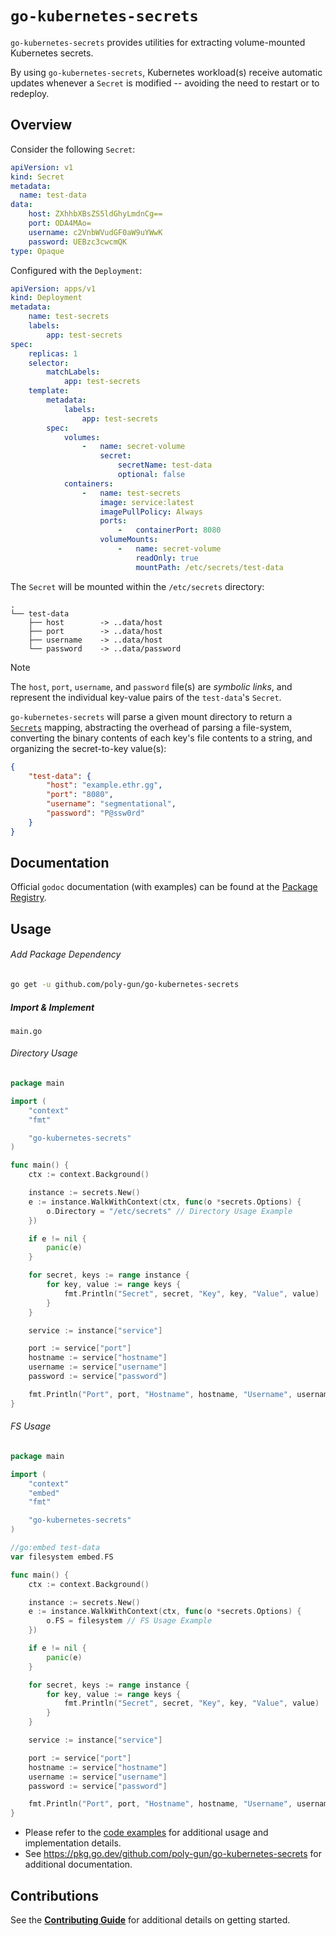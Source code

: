 # `go-kubernetes-secrets`

`go-kubernetes-secrets` provides utilities for extracting volume-mounted Kubernetes secrets.

By using `go-kubernetes-secrets`, Kubernetes workload(s) receive automatic updates whenever a `Secret` is
modified -- avoiding the need to restart or to redeploy.

## Overview

Consider the following `Secret`:

```yaml
apiVersion: v1
kind: Secret
metadata:
  name: test-data
data:
    host: ZXhhbXBsZS5ldGhyLmdnCg==
    port: ODA4MAo=
    username: c2VnbWVudGF0aW9uYWwK
    password: UEBzc3cwcmQK
type: Opaque
```

Configured with the `Deployment`:

```yaml
apiVersion: apps/v1
kind: Deployment
metadata:
    name: test-secrets
    labels:
        app: test-secrets
spec:
    replicas: 1
    selector:
        matchLabels:
            app: test-secrets
    template:
        metadata:
            labels:
                app: test-secrets
        spec:
            volumes:
                -   name: secret-volume
                    secret:
                        secretName: test-data
                        optional: false
            containers:
                -   name: test-secrets
                    image: service:latest
                    imagePullPolicy: Always
                    ports:
                        -   containerPort: 8080
                    volumeMounts:
                        -   name: secret-volume
                            readOnly: true
                            mountPath: /etc/secrets/test-data
```

The `Secret` will be mounted within the `/etc/secrets` directory:

```
.
└── test-data
    ├── host        -> ..data/host
    ├── port        -> ..data/host
    ├── username    -> ..data/host
    └── password    -> ..data/password
```

> [!NOTE]
> The `host`, `port`, `username`, and `password` file(s) are *symbolic links*, and represent the individual key-value pairs
> of the `test-data`'s `Secret`.

`go-kubernetes-secrets` will parse a given mount directory to return a [`Secrets`](./secrets.go) mapping, abstracting
the overhead of parsing a file-system, converting the binary contents of each key's file contents to a string, and
organizing the secret-to-key value(s):

```json
{
    "test-data": {
        "host": "example.ethr.gg",
        "port": "8080",
        "username": "segmentational",
        "password": "P@ssw0rd"
    }
}
```

## Documentation

Official `godoc` documentation (with examples) can be found at the [Package Registry](https://pkg.go.dev/github.com/poly-gun/go-kubernetes-secrets).

## Usage

###### Add Package Dependency

```bash
go get -u github.com/poly-gun/go-kubernetes-secrets
```

##### Import & Implement

`main.go`

###### Directory Usage

```go
package main

import (
	"context"
	"fmt"

	"go-kubernetes-secrets"
)

func main() {
	ctx := context.Background()

    instance := secrets.New()
    e := instance.WalkWithContext(ctx, func(o *secrets.Options) {
        o.Directory = "/etc/secrets" // Directory Usage Example
    })

    if e != nil {
        panic(e)
    }

	for secret, keys := range instance {
		for key, value := range keys {
			fmt.Println("Secret", secret, "Key", key, "Value", value)
		}
	}

	service := instance["service"]

	port := service["port"]
	hostname := service["hostname"]
	username := service["username"]
	password := service["password"]

	fmt.Println("Port", port, "Hostname", hostname, "Username", username, "Password", password)
}
```

###### FS Usage

```go
package main

import (
    "context"
    "embed"
    "fmt"

    "go-kubernetes-secrets"
)

//go:embed test-data
var filesystem embed.FS

func main() {
    ctx := context.Background()

    instance := secrets.New()
    e := instance.WalkWithContext(ctx, func(o *secrets.Options) {
        o.FS = filesystem // FS Usage Example
    })

    if e != nil {
        panic(e)
    }

    for secret, keys := range instance {
        for key, value := range keys {
            fmt.Println("Secret", secret, "Key", key, "Value", value)
        }
    }

    service := instance["service"]

    port := service["port"]
    hostname := service["hostname"]
    username := service["username"]
    password := service["password"]

    fmt.Println("Port", port, "Hostname", hostname, "Username", username, "Password", password)
}
```

- Please refer to the [code examples](./example_test.go) for additional usage and implementation details.
- See https://pkg.go.dev/github.com/poly-gun/go-kubernetes-secrets for additional documentation.

## Contributions

See the [**Contributing Guide**](./CONTRIBUTING.md) for additional details on getting started.
